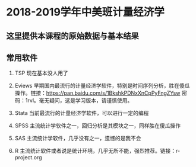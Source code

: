 # 2018-2019学年中美班计量经济学
## 这里提供本课程的原始数据与基本结果

## 常用软件
1. TSP
现在基本没人用了

1. Eviews
早期国内最流行的计量经济学软件，特别是时间序列分析，胜在傻瓜操作。链接：https://pan.baidu.com/s/1BkshkPDNxXnCpPyFngZYsw 密码：1rvl。毫无疑问，这是学习版本，请谨慎使用。

1. Stata
当前最流行的计量经济学软件，可以进行一定的编程

1. SPSS
主流统计学软件之一，回归分析是其模块之一，同样胜在傻瓜操作

1. SAS
主流统计学软件，几乎没有之一，遗憾的是我不会

1. R
主流统计软件或者说是统计环境，几乎无所不能，强烈推荐。链接：r-project.org
